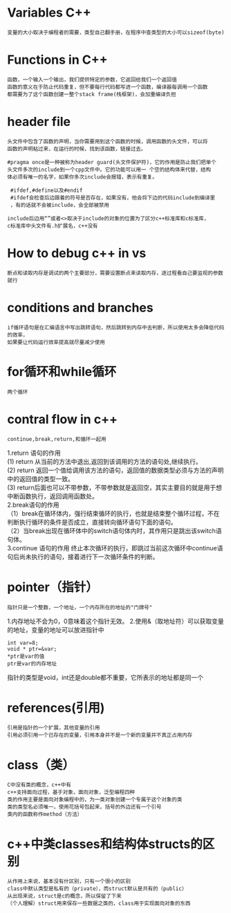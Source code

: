 # Variables C++
    变量的大小取决于编程者的需要，类型自己翻手册，在程序中查类型的大小可以sizeof(byte)

# Functions in C++
    函数，一个输入一个输出，我们提供特定的参数，它返回给我们一个返回值
    函数的意义在于防止代码重复，但不要每行代码都写进一个函数，编译器每调用一个函数  
    都需要为了这个函数创建一整个stack frame(栈框架)，会加重编译负担  
# header file
    头文件中包含了函数的声明，当你需要用到这个函数的时候，调用函数的头文件，可以将  
    函数的声明粘过来，在运行的时候，找到该函数，链接过去。  

    #pragma once是一种被称为header guard(头文件保护符)，它的作用是防止我们把单个  
    头文件多次的include到一个cpp文件中。它的功能可以用一 个空的结构体来代替，结构  
    体必须有唯一的名字，如果你多次include会报错，表示有重复。  
     
     #ifdef,#define以及#endif  
     #ifdef会检查后边跟着的符号是否存在，如果没有，他会将下边的代码include到编译里  
     ，有的话就不会被include，会全部被禁用  
      
    include后边用“”或者<>取决于include的对象的位置为了区分c++标准库和c标准库，  
    c标准库中头文件有.h扩展名，c++没有

# How to debug c++ in vs
    断点和读取内存是调试的两个主要部分，需要设置断点来读取内存，逐过程看自己要监视的参数就行  


# conditions and branches
    if循环语句是在汇编语言中写出跳转语句，然后跳转到内存中去判断，所以使用太多会降低代码的效率， 
    如果要让代码运行效率提高就尽量减少使用
# for循环和while循环
    两个循环
# contral flow in c++
    continue,break,return,和循环一起用  
1.return 语句的作用  
 (1) return 从当前的方法中退出,返回到该调用的方法的语句处,继续执行。  
 (2) return 返回一个值给调用该方法的语句，返回值的数据类型必须与方法的声明中的返回值的类型一致。  
 (3) return后面也可以不带参数，不带参数就是返回空，其实主要目的就是用于想中断函数执行，返回调用函数处。   
2.break语句的作用  
（1）break在循环体内，强行结束循环的执行，也就是结束整个循环过程，不在判断执行循环的条件是否成立，直接转向循环语句下面的语句。   
（2）当break出现在循环体中的switch语句体内时，其作用只是跳出该switch语句体。  
  3.continue 语句的作用
      终止本次循环的执行，即跳过当前这次循环中continue语句后尚未执行的语句，接着进行下一次循环条件的判断。   
# pointer（指针） 
    指针只是一个整数，一个地址，一个内存所在的地址的"门牌号"  
1.内存地址不会为0，0意味着这个指针无效。
2.使用&（取地址符）可以获取变量的地址，变量的地址可以放进指针中  

    int var=8;  
    void * ptr=&var;   
    *ptr是var的值  
    ptr是var的内存地址
指针的类型是void，int还是double都不重要，它所表示的地址都是同一个
# references(引用)
    引用是指针的一个扩展，其他变量的引用
    引用必须引用一个已存在的变量，引用本身并不是一个新的变量并不真正占用内存
# class（类）
    C中没有类的概念，c++中有
    c++支持面向过程，基于对象，面向对象，泛型编程四种
    类的作用主要是面向对象编程中的，为一类对象创建一个专属于这个对象的类
    类的类型名必须唯一，使用花括号包起来，括号的外边还有一个引号
    类内的函数称作method（方法）
# c++中类classes和结构体structs的区别
    从作用上来说，基本没有什区别，只有一个很小的区别
    class中默认类型是私有的（private），而struct默认是共有的（public）
    从出现来说，struct是c的概念，所以保留了下来 
    （个人理解）struct用来保存一些数据之类的，class用于实现面向对象的东西
